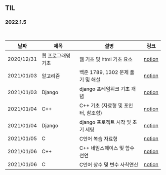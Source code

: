 ## TIL

### 2022.1.5

<br/>

| 날짜 | 제목  | 설명              | 링크     |
| ---- | ----- | ----------------- | -------- |
| 2020/12/31 | 웹 프로그래밍 기초 | 웹 기초 및 html 기초 요소 | [notion](https://pinto-lemon-f3a.notion.site/0bf7c678b8da4477bc2b101341f37bfa) |
| 2021/01/03 | 알고리즘 | 백준 1789, 1302 문제 풀기 및 해설  | [notion](https://pinto-lemon-f3a.notion.site/7512372ca8554d70ae0d52bd3199e92b) |
| 2021/01/03 | Django | django 프레임워크 기초 개념  | [notion](https://pinto-lemon-f3a.notion.site/Django-c6253d70e38240368f655e5eddd0f453) |
| 2021/01/04 | C++ | C++ 기초 (자료형 및 포인터, 참조형)  | [notion](https://pinto-lemon-f3a.notion.site/C-6d72e97f6a084c4b851e52ec7282ebfe) |
| 2021/01/04 | Django | django 프로젝트 시작 및 초기 세팅  | [notion](https://pinto-lemon-f3a.notion.site/Django-63d2a0f393ac4dddafdcbc861aba8eae) |
| 2021/01/05 | C | C언어 복습 자료형  | [notion](https://pinto-lemon-f3a.notion.site/C-a8a89c002c9843488eeb48954d0704b1) |
| 2021/01/06 | C++ | C++ 네임스페이스 및 함수선언  | [notion](https://pinto-lemon-f3a.notion.site/C-732dca7ab9754511afc6232ff0c82601) |
| 2021/01/06 | C | C언어 상수 및 변수 사칙연산  | [notion](https://pinto-lemon-f3a.notion.site/C-65a1fb770e3647fe80793cf094a8ad6b) |

